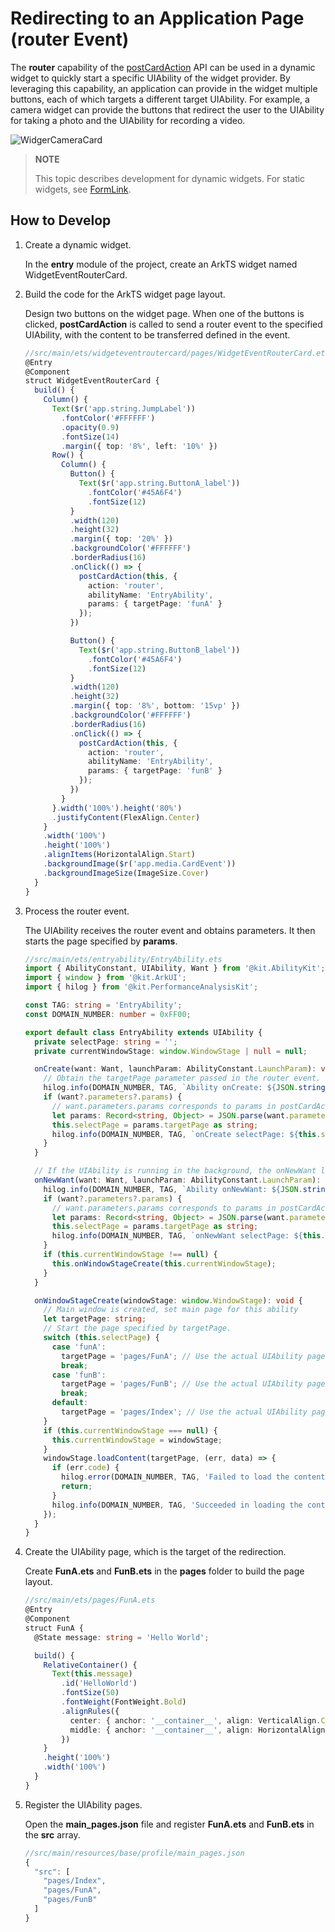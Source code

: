 # Redirecting to an Application Page (router Event)

The **router** capability of the [postCardAction](../reference/apis-arkui/js-apis-postCardAction.md#postcardaction-1) API can be used in a dynamic widget to quickly start a specific UIAbility of the widget provider. By leveraging this capability, an application can provide in the widget multiple buttons, each of which targets a different target UIAbility. For example, a camera widget can provide the buttons that redirect the user to the UIAbility for taking a photo and the UIAbility for recording a video.

![WidgerCameraCard](figures/WidgerCameraCard.png)

> **NOTE**
>
> This topic describes development for dynamic widgets. For static widgets, see [FormLink](../reference/apis-arkui/arkui-ts/ts-container-formlink.md).

## How to Develop
1. Create a dynamic widget.

   In the **entry** module of the project, create an ArkTS widget named WidgetEventRouterCard.

2. Build the code for the ArkTS widget page layout.

   Design two buttons on the widget page. When one of the buttons is clicked, **postCardAction** is called to send a router event to the specified UIAbility, with the content to be transferred defined in the event.

    ```ts
    //src/main/ets/widgeteventroutercard/pages/WidgetEventRouterCard.ets
    @Entry
    @Component
    struct WidgetEventRouterCard {
      build() {
        Column() {
          Text($r('app.string.JumpLabel'))
            .fontColor('#FFFFFF')
            .opacity(0.9)
            .fontSize(14)
            .margin({ top: '8%', left: '10%' })
          Row() {
            Column() {
              Button() {
                Text($r('app.string.ButtonA_label'))
                  .fontColor('#45A6F4')
                  .fontSize(12)
              }
              .width(120)
              .height(32)
              .margin({ top: '20%' })
              .backgroundColor('#FFFFFF')
              .borderRadius(16)
              .onClick(() => {
                postCardAction(this, {
                  action: 'router',
                  abilityName: 'EntryAbility',
                  params: { targetPage: 'funA' }
                });
              })
    
              Button() {
                Text($r('app.string.ButtonB_label'))
                  .fontColor('#45A6F4')
                  .fontSize(12)
              }
              .width(120)
              .height(32)
              .margin({ top: '8%', bottom: '15vp' })
              .backgroundColor('#FFFFFF')
              .borderRadius(16)
              .onClick(() => {
                postCardAction(this, {
                  action: 'router',
                  abilityName: 'EntryAbility',
                  params: { targetPage: 'funB' }
                });
              })
            }
          }.width('100%').height('80%')
          .justifyContent(FlexAlign.Center)
        }
        .width('100%')
        .height('100%')
        .alignItems(HorizontalAlign.Start)
        .backgroundImage($r('app.media.CardEvent'))
        .backgroundImageSize(ImageSize.Cover)
      }
    }
    ```

4. Process the router event.

   The UIAbility receives the router event and obtains parameters. It then starts the page specified by **params**.
  
     ```ts
     //src/main/ets/entryability/EntryAbility.ets
     import { AbilityConstant, UIAbility, Want } from '@kit.AbilityKit';
     import { window } from '@kit.ArkUI';
     import { hilog } from '@kit.PerformanceAnalysisKit';
     
     const TAG: string = 'EntryAbility';
     const DOMAIN_NUMBER: number = 0xFF00;
   
     export default class EntryAbility extends UIAbility {
       private selectPage: string = '';
       private currentWindowStage: window.WindowStage | null = null;
     
       onCreate(want: Want, launchParam: AbilityConstant.LaunchParam): void {
         // Obtain the targetPage parameter passed in the router event.
         hilog.info(DOMAIN_NUMBER, TAG, `Ability onCreate: ${JSON.stringify(want?.parameters)}`);
         if (want?.parameters?.params) {
           // want.parameters.params corresponds to params in postCardAction().
           let params: Record<string, Object> = JSON.parse(want.parameters.params as string);
           this.selectPage = params.targetPage as string;
           hilog.info(DOMAIN_NUMBER, TAG, `onCreate selectPage: ${this.selectPage}`);
         }
       }
     
       // If the UIAbility is running in the background, the onNewWant lifecycle callback is triggered after the router event is received.
       onNewWant(want: Want, launchParam: AbilityConstant.LaunchParam): void {
         hilog.info(DOMAIN_NUMBER, TAG, `Ability onNewWant: ${JSON.stringify(want?.parameters)}`);
         if (want?.parameters?.params) {
           // want.parameters.params corresponds to params in postCardAction().
           let params: Record<string, Object> = JSON.parse(want.parameters.params as string);
           this.selectPage = params.targetPage as string;
           hilog.info(DOMAIN_NUMBER, TAG, `onNewWant selectPage: ${this.selectPage}`);
         }
         if (this.currentWindowStage !== null) {
           this.onWindowStageCreate(this.currentWindowStage);
         }
       }
     
       onWindowStageCreate(windowStage: window.WindowStage): void {
         // Main window is created, set main page for this ability
         let targetPage: string;
         // Start the page specified by targetPage.
         switch (this.selectPage) {
           case 'funA':
             targetPage = 'pages/FunA'; // Use the actual UIAbility page path.
             break;
           case 'funB':
             targetPage = 'pages/FunB'; // Use the actual UIAbility page path.
             break;
           default:
             targetPage = 'pages/Index'; // Use the actual UIAbility page path.
         }
         if (this.currentWindowStage === null) {
           this.currentWindowStage = windowStage;
         }
         windowStage.loadContent(targetPage, (err, data) => {
           if (err.code) {
             hilog.error(DOMAIN_NUMBER, TAG, 'Failed to load the content. Cause: %{public}s', JSON.stringify(err) ?? '');
             return;
           }
           hilog.info(DOMAIN_NUMBER, TAG, 'Succeeded in loading the content. Data: %{public}s', JSON.stringify(data) ?? '');
         });
       }
     }
     ```
5. Create the UIAbility page, which is the target of the redirection.

   Create **FunA.ets** and **FunB.ets** in the **pages** folder to build the page layout.

    ```ts
   //src/main/ets/pages/FunA.ets
    @Entry
    @Component
    struct FunA {
      @State message: string = 'Hello World';
    
      build() {
        RelativeContainer() {
          Text(this.message)
            .id('HelloWorld')
            .fontSize(50)
            .fontWeight(FontWeight.Bold)
            .alignRules({
              center: { anchor: '__container__', align: VerticalAlign.Center },
              middle: { anchor: '__container__', align: HorizontalAlign.Center }
            })
        }
        .height('100%')
        .width('100%')
      }
    }
    ```

6. Register the UIAbility pages.

   Open the **main_pages.json** file and register **FunA.ets** and **FunB.ets** in the **src** array.
   ```ts
   //src/main/resources/base/profile/main_pages.json
   {
     "src": [
       "pages/Index",
       "pages/FunA",
       "pages/FunB"
     ]
   }
    ```
